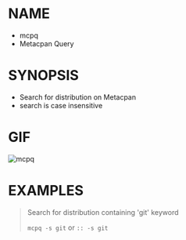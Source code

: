 # NAME

- mcpq
- Metacpan Query

# SYNOPSIS

- Search for distribution on Metacpan 
- search is case insensitive

# GIF

![mcpq](https://raw.githubusercontent.com/z448/mcpq/master/mcpq.gif)

# EXAMPLES

> Search for distribution containing 'git' keyword
>
> `mcpq -s git` or `:: -s git`
